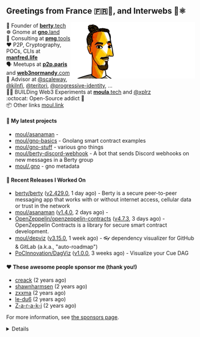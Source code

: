 ## Greetings from France 🇫🇷👋, and Interwebs 🚀⚛️

<img align="right" src="https://raw.githubusercontent.com/moul/moul/main/contribute.gif">

:hammer: Founder of [**berty**.tech](https://berty.tech "Berty Technologies")<br/>
:wheel_of_dharma: Gnome at [**gno**.land](https://gno.land "Gno Land")<br/>
:briefcase: Consulting at [**pmg**.tools](https://pmg.tools "PMG Consulting")<br/>
:heart: P2P, Cryptography, POCs, CLIs at [**manfred.life**](https://manfred.life "Manfred.Life")<br/>
:speaking_head: Meetups at [**p2p.paris**](https://p2p.paris "Paris P2P") and [**web3normandy**.com](https://web3normandy.com "Web3 Normandy")<br/>
:handshake: Advisor at [@scaleway](https://github.com/scaleway), [@kilnfi](https://github.com/kilnfi), [@teritori](https://github.com/teritori), [@progressive-identity](https://github.com/progressive-identity), ...<br/>
:scientist: BUILDing Web3 Experiments at [**moula**.tech](https://moula.tech "$MOULA") and [@xplrz](https://github.com/xplrz)<br/>
:octocat: Open-Source addict :syringe:<br/>
:package: Other links [moul.link](https://www.moul.link/)<br/>

#### 🌱 My latest projects


- [moul/asanaman](https://github.com/moul/asanaman) - 
- [moul/gno-basics](https://github.com/moul/gno-basics) - Gnolang smart contract examples
- [moul/gno-stuff](https://github.com/moul/gno-stuff) - various gno things
- [moul/berty-discord-webhook](https://github.com/moul/berty-discord-webhook) - A bot that sends Discord webhooks on new messages in a Berty group
- [moul/.gno](https://github.com/moul/.gno) - gno metadata

#### 🔭 Recent Releases I Worked On

- [berty/berty](https://github.com/berty/berty) ([v2.429.0](https://github.com/berty/berty/releases/tag/v2.429.0), 1 day ago) - Berty is a secure peer-to-peer messaging app that works with or without internet access, cellular data or trust in the network
- [moul/asanaman](https://github.com/moul/asanaman) ([v1.4.0](https://github.com/moul/asanaman/releases/tag/v1.4.0), 2 days ago) - 
- [OpenZeppelin/openzeppelin-contracts](https://github.com/OpenZeppelin/openzeppelin-contracts) ([v4.7.3](https://github.com/OpenZeppelin/openzeppelin-contracts/releases/tag/v4.7.3), 3 days ago) - OpenZeppelin Contracts is a library for secure smart contract development.
- [moul/depviz](https://github.com/moul/depviz) ([v3.15.0](https://github.com/moul/depviz/releases/tag/v3.15.0), 1 week ago) - 👓 dependency visualizer for GitHub &amp; GitLab (a.k.a., &#34;auto-roadmap&#34;)
- [PoCInnovation/DagViz](https://github.com/PoCInnovation/DagViz) ([v1.0.0](https://github.com/PoCInnovation/DagViz/releases/tag/v1.0.0), 3 weeks ago) - Visualize your Cue DAG


#### ❤️ These awesome people sponsor me (thank you!)


- [creack](https://github.com/creack) (2 years ago)
- [shawnharmsen](https://github.com/shawnharmsen) (2 years ago)
- [zxxma](https://github.com/zxxma) (2 years ago)
- [le-du6](https://github.com/le-du6) (2 years ago)
- [Z-a-r-a-k-i](https://github.com/Z-a-r-a-k-i) (2 years ago)

For more information, see [the sponsors page](https://github.com/sponsors/moul/).

<details>







  
  <h4>💪 Recent PRs</h4>
  <ul>
  
  <li><a href="https://github.com/moul/asanaman">moul/asanaman</a> - <a href="https://github.com/moul/asanaman/pull/10">feat: add &#39;team-list&#39;</a> (2 days ago) </li>
  
  <li><a href="https://github.com/moul/asanaman">moul/asanaman</a> - <a href="https://github.com/moul/asanaman/pull/8">feat: setup tablewriter ascii renderer</a> (3 days ago) </li>
  
  <li><a href="https://github.com/moul/asanaman">moul/asanaman</a> - <a href="https://github.com/moul/asanaman/pull/7">feat: add &#39;workspace-list&#39;</a> (3 days ago) </li>
  
  <li><a href="https://github.com/moul/asanaman">moul/asanaman</a> - <a href="https://github.com/moul/asanaman/pull/6">feat: add &#39;project-list --filter-*&#39;</a> (3 days ago) </li>
  
  <li><a href="https://github.com/moul/asanaman">moul/asanaman</a> - <a href="https://github.com/moul/asanaman/pull/4">feat: v1</a> (3 days ago) </li>
  
  </ul>

  <h4>📓 Gists I wrote</h4>
  <ul>
  <li><a href="https://gist.github.com/6653f870ce167ffccebd5372349e7516">ERC20 Token One File</a> (4 weeks ago)</li>
  <li><a href="https://gist.github.com/1b538e6a49e3d5bce011987c62441eea">All Paths Lead to Roam</a> (5 months ago)</li>
  <li><a href="https://gist.github.com/2dd66ce9133e6585040122d563afa039">github-other-repos.md</a> (2 years ago)</li>
  <li><a href="https://gist.github.com/3d9a81083861a2bb2a04b80dad79bb68">Yo! 👋👋</a> (2 years ago)</li>
  
  </ul>

  <h4>👯 Check out some of my recent followers</h4>
  <ul>
  
  <li><a href="https://github.com/Yangus-W">Yangus-W</a>
  <li><a href="https://github.com/jjramon1699-ai">jjramon1699-ai</a>
  <li><a href="https://github.com/aliesbelik">aliesbelik</a>
  <li><a href="https://github.com/SterlingChin">SterlingChin</a>
  <li><a href="https://github.com/DSHUGUI">DSHUGUI</a>
  </ul>

  <h4>💬 Feedback</h4>

  <p>
    If you use one of my projects, I'd love to hear from you!
    Don't be shy and let me know what you liked and what needs being improved.
    Got an issue? Open a ticket, I don't bite and will try my best to help!
  </p>

  <h4>📫 How to reach me</h4>
  <ul>
    <li>Twitter: <a href="https://twitter.com/moul">https://twitter.com/moul</a></li>
    <li>Blog: <a href="https://manfred.life/">https://manfred.life/</a></li>
  </ul>

  <hr />

  <summary>Details</summary>
  <img src="https://img.shields.io/badge/📦%20%20release-experimental-blue"/>
  <img src="https://img.shields.io/badge/coverage-@moul%20is%20unstable-red?logo=codecov"/>
  <img src="https://img.shields.io/badge/👤%20%20mood-👍%20👍%20👍-black"/>
  <img src="https://img.shields.io/badge/🌐%20%20country-France%20🇫🇷-pink"/>
  

  <hr />

  <img src="https://github-readme-stats.vercel.app/api?username=moul&count_private=true&show_icons=true"/>

  <img src="https://img.shields.io/date/1660387018.svg?label=build&colorB=purple" />

 <details><summary>Click!</summary> <details><summary>Click!</summary> <details><summary>Click!</summary> <details><summary>Click!</summary> <details><summary>Click!</summary> <details><summary>Click!</summary> <details><summary>Click!</summary> <details><summary>Click!</summary> <details><summary>Click!</summary> <details><summary>Click!</summary> <details><summary>Click!</summary> <details><summary>Click!</summary> <details><summary>Click!</summary> <details><summary>Click!</summary> <details><summary>Click!</summary> <details><summary>Click!</summary> <details><summary>Click!</summary> <details><summary>Click!</summary> <details><summary>Click!</summary> <details><summary>Click!</summary> <details><summary>Click!</summary> <details><summary>Click!</summary> Thank you 😎 </details> </details> </details> </details> </details> </details> </details> </details> </details> </details> </details> </details> </details> </details> </details> </details> </details> </details> </details> </details> </details> </details>
</details>

<img src="https://visitor-badge.glitch.me/badge?page_id=moul.moul" width="1" height="1"/>
